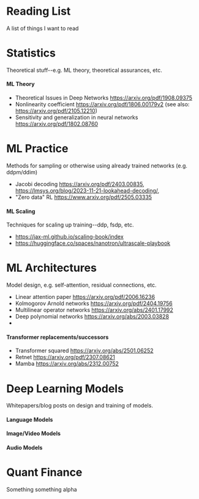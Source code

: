# Reading List
A list of things I want to read
# Statistics
Theoretical stuff--e.g. ML theory, theoretical assurances, etc. 
#### ML Theory
- Theoretical Issues in Deep Networks https://arxiv.org/pdf/1908.09375
- Nonlinearity coefficient https://arxiv.org/pdf/1806.00179v2 (see also: https://arxiv.org/pdf/2105.12210)
- Sensitivity and generalization in neural networks https://arxiv.org/pdf/1802.08760
# ML Practice
Methods for sampling or otherwise using already trained networks (e.g. ddpm/ddim)
- Jacobi decoding https://arxiv.org/pdf/2403.00835, https://lmsys.org/blog/2023-11-21-lookahead-decoding/,
- "Zero data" RL https://www.arxiv.org/pdf/2505.03335
#### ML Scaling
Techniques for scaling up training--ddp, fsdp, etc. 
- https://jax-ml.github.io/scaling-book/index
- https://huggingface.co/spaces/nanotron/ultrascale-playbook
# ML Architectures
Model design, e.g. self-attention, residual connections, etc. 
- Linear attention paper https://arxiv.org/pdf/2006.16236
- Kolmogorov Arnold networks https://arxiv.org/pdf/2404.19756
- Multilinear operator networks https://arxiv.org/abs/2401.17992
- Deep polynomial networks https://arxiv.org/abs/2003.03828
- 
#### Transformer replacements/successors
- Transformer squared https://arxiv.org/abs/2501.06252
- Retnet https://arxiv.org/pdf/2307.08621
- Mamba https://arxiv.org/abs/2312.00752

# Deep Learning Models
Whitepapers/blog posts on design and training of models. 
#### Language Models

#### Image/Video Models

#### Audio Models


# Quant Finance
Something something alpha





